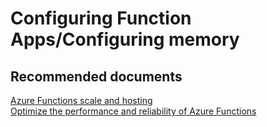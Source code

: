 <properties
	pageTitle="Configuring Function Apps/Configuring memory"
	description="Configuring Function Apps/Configuring memory"
	service="microsoft.web"
	resource="functions"
	authors="shrahman"
	displayOrder=""
	selfHelpType="generic"
	supportTopicIds="32518050"
	resourceTags=""
	productPesIds="16072"
	cloudEnvironments="public"
	articleId="39eee39d-75c1-4975-9a55-b573e8d3092e"
/>

# Configuring Function Apps/Configuring memory

## **Recommended documents**

[Azure Functions scale and hosting](https://docs.microsoft.com/azure/azure-functions/functions-scale)<br>
[Optimize the performance and reliability of Azure Functions](https://docs.microsoft.com/azure/azure-functions/functions-best-practices)

